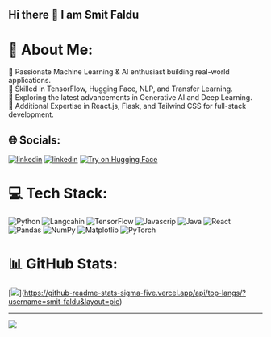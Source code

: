 ## Hi there 👋 I am Smit Faldu

# 💫 About Me:
🔹 Passionate Machine Learning & AI enthusiast building real-world applications.<br>🔹 Skilled in TensorFlow, Hugging Face, NLP, and Transfer Learning.<br>🔹 Exploring the latest advancements in Generative AI and Deep Learning.<br>🔹 Additional Expertise in React.js, Flask, and Tailwind CSS for full-stack development.


## 🌐 Socials:
[![linkedin](https://img.shields.io/badge/Portfolio-255E63?style=for-the-badge&logo=About.me&logoColor=white)](https://www.linkedin.com/in/smit-faldu-450b9a23a/)
[![linkedin](https://img.shields.io/badge/LinkedIn-0077B5?style=for-the-badge&logo=linkedin&logoColor=white)](https://www.linkedin.com/in/smit-faldu-450b9a23a/)
[![Try on Hugging Face](https://img.shields.io/badge/-HuggingFace-FDEE21?style=for-the-badge&logo=HuggingFace&logoColor=black)](https://huggingface.co/smit-faldu)


# 💻 Tech Stack:
![Python](https://img.shields.io/badge/python-3670A0?style=for-the-badge&logo=python&logoColor=ffdd54) ![Langcahin](https://img.shields.io/badge/langchain-1C3C3C?style=for-the-badge&logo=langchain&logoColor=white)
![TensorFlow](https://img.shields.io/badge/TensorFlow-%23FF6F00.svg?style=for-the-badge&logo=TensorFlow&logoColor=white) ![Javascrip](https://img.shields.io/badge/JavaScript-323330?style=for-the-badge&logo=javascript&logoColor=F7DF1E) ![Java](https://img.shields.io/badge/java-%23ED8B00.svg?style=for-the-badge&logo=openjdk&logoColor=white) ![React](https://img.shields.io/badge/react-%2320232a.svg?style=for-the-badge&logo=react&logoColor=%2361DAFB) ![Pandas](https://img.shields.io/badge/pandas-%23150458.svg?style=for-the-badge&logo=pandas&logoColor=white) ![NumPy](https://img.shields.io/badge/numpy-%23013243.svg?style=for-the-badge&logo=numpy&logoColor=white) ![Matplotlib](https://img.shields.io/badge/Matplotlib-%23ffffff.svg?style=for-the-badge&logo=Matplotlib&logoColor=black) ![PyTorch](https://img.shields.io/badge/PyTorch-%23EE4C2C.svg?style=for-the-badge&logo=PyTorch&logoColor=white)

# 📊 GitHub Stats:
[[![](https://github-readme-stats.vercel.app/api/top-langs/?username=smit-faldu&layout=pie)](https://github.com/anuraghazra/github-readme-stats)](https://github-readme-stats-sigma-five.vercel.app/api/top-langs/?username=smit-faldu&layout=pie)

---
[![](https://visitcount.itsvg.in/api?id=smit-faldu&icon=0&color=0)](https://visitcount.itsvg.in)

<!-- Proudly created with GPRM ( https://gprm.itsvg.in ) -->
